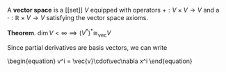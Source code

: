 A **vector space** is a [[set]] $V$ equipped with operators $+:V \times V \to V$ and a $\cdot: \mathbb{R}\times V \to V$ satisfying the vector space axioms.



**Theorem**. $\dim V < \infty \implies \left(V^\ast\right)^\ast \cong_{\text{vec}} V$

Since partial derivatives are basis vectors, we can write

\begin{equation}
v^i = \vec{v}\cdot\vec\nabla x^i
\end{equation}